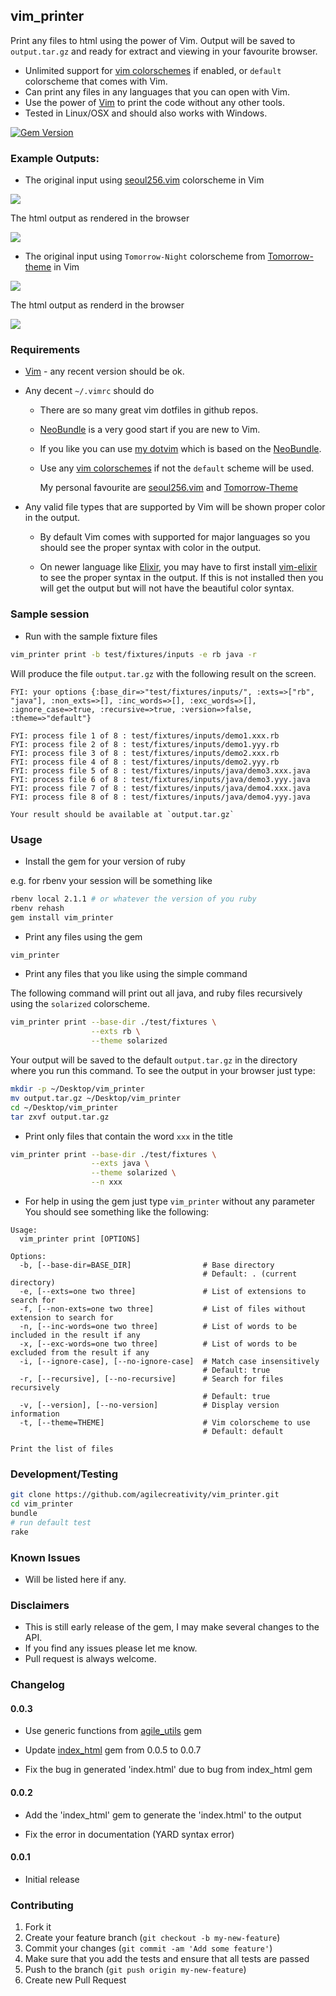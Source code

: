 ## vim_printer

Print any files to html using the power of Vim. Output will be saved to `output.tar.gz` and ready for
extract and viewing in your favourite browser.

- Unlimited support for [vim colorschemes][] if enabled, or `default` colorscheme that comes with Vim.
- Can print any files in any languages that you can open with Vim.
- Use the power of [Vim][] to print the code without any other tools.
- Tested in Linux/OSX and should also works with Windows.

[![Gem Version](https://badge.fury.io/rb/vim_printer.svg)](http://badge.fury.io/rb/vim_printer)

### Example Outputs:

- The original input using [seoul256.vim][] colorscheme in Vim

![](https://github.com/agilecreativity/vim_printer/raw/master/01-seoul256-input.png)

The html output as rendered in the browser

![](https://github.com/agilecreativity/vim_printer/raw/master/01-seoul256-output.png)

- The original input using `Tomorrow-Night` colorscheme from [Tomorrow-theme][] in Vim

![](https://github.com/agilecreativity/vim_printer/raw/master/02-Tomorrow-Night-input.png)

The html output as renderd in the browser

![](https://github.com/agilecreativity/vim_printer/raw/master/02-Tomorrow-Night-output.png)

### Requirements

- [Vim][] - any recent version should be ok.

- Any decent `~/.vimrc` should do

  * There are so many great vim dotfiles in github repos.

  * [NeoBundle][] is a very good start if you are new to Vim.

  * If you like you can use [my dotvim][] which is based on the [NeoBundle][].

  * Use any [vim colorschemes][] if not the `default` scheme will be used.

    My personal favourite are [seoul256.vim][] and [Tomorrow-Theme][]

- Any valid file types that are supported by Vim will be shown proper color in the output.

  * By default Vim comes with supported for major languages so you should see the proper syntax with color in the output.

  * On newer language like [Elixir][], you may have to first install [vim-elixir][] to see the proper syntax in the output.
    If this is not installed then you will get the output but will not have the beautiful color syntax.

### Sample session

- Run with the sample fixture files

```sh
vim_printer print -b test/fixtures/inputs -e rb java -r
```

Will produce the file `output.tar.gz` with the following result on the screen.

```
FYI: your options {:base_dir=>"test/fixtures/inputs/", :exts=>["rb", "java"], :non_exts=>[], :inc_words=>[], :exc_words=>[], :ignore_case=>true, :recursive=>true, :version=>false, :theme=>"default"}

FYI: process file 1 of 8 : test/fixtures/inputs/demo1.xxx.rb
FYI: process file 2 of 8 : test/fixtures/inputs/demo1.yyy.rb
FYI: process file 3 of 8 : test/fixtures/inputs/demo2.xxx.rb
FYI: process file 4 of 8 : test/fixtures/inputs/demo2.yyy.rb
FYI: process file 5 of 8 : test/fixtures/inputs/java/demo3.xxx.java
FYI: process file 6 of 8 : test/fixtures/inputs/java/demo3.yyy.java
FYI: process file 7 of 8 : test/fixtures/inputs/java/demo4.xxx.java
FYI: process file 8 of 8 : test/fixtures/inputs/java/demo4.yyy.java

Your result should be available at `output.tar.gz`

```

### Usage

- Install the gem for your version of ruby

e.g. for rbenv your session will be something like

```sh
rbenv local 2.1.1 # or whatever the version of you ruby
rbenv rehash
gem install vim_printer
```
- Print any files using the gem

```sh
vim_printer
```
- Print any files that you like using the simple command

The following command will print out all java, and ruby files recursively
using the `solarized` colorscheme.

```sh
vim_printer print --base-dir ./test/fixtures \
                  --exts rb \
                  --theme solarized
```

Your output will be saved to the default `output.tar.gz` in the directory where you run this command.
To see the output in your browser just type:

```sh
mkdir -p ~/Desktop/vim_printer
mv output.tar.gz ~/Desktop/vim_printer
cd ~/Desktop/vim_printer
tar zxvf output.tar.gz
```

- Print only files that contain the word `xxx` in the title

```sh
vim_printer print --base-dir ./test/fixtures \
                  --exts java \
                  --theme solarized \
                  --n xxx
```

- For help in using the gem just type `vim_printer` without any parameter
You should see something like the following:

```
Usage:
  vim_printer print [OPTIONS]

Options:
  -b, [--base-dir=BASE_DIR]                # Base directory
                                           # Default: . (current directory)
  -e, [--exts=one two three]               # List of extensions to search for
  -f, [--non-exts=one two three]           # List of files without extension to search for
  -n, [--inc-words=one two three]          # List of words to be included in the result if any
  -x, [--exc-words=one two three]          # List of words to be excluded from the result if any
  -i, [--ignore-case], [--no-ignore-case]  # Match case insensitively
                                           # Default: true
  -r, [--recursive], [--no-recursive]      # Search for files recursively
                                           # Default: true
  -v, [--version], [--no-version]          # Display version information
  -t, [--theme=THEME]                      # Vim colorscheme to use
                                           # Default: default

Print the list of files
```

### Development/Testing

```sh
git clone https://github.com/agilecreativity/vim_printer.git
cd vim_printer
bundle
# run default test
rake
```
### Known Issues

- Will be listed here if any.

### Disclaimers

- This is still early release of the gem, I may make several changes to the API.
- If you find any issues please let me know.
- Pull request is always welcome.

### Changelog

#### 0.0.3

- Use generic functions from [agile_utils][] gem

- Update [index_html][] gem from 0.0.5 to 0.0.7

- Fix the bug in generated 'index.html' due to bug from index_html gem

#### 0.0.2

- Add the 'index_html' gem to generate the 'index.html' to the output

- Fix the error in documentation (YARD syntax error)

#### 0.0.1

- Initial release

### Contributing

1. Fork it
2. Create your feature branch (`git checkout -b my-new-feature`)
3. Commit your changes (`git commit -am 'Add some feature'`)
4. Make sure that you add the tests and ensure that all tests are passed
5. Push to the branch (`git push origin my-new-feature`)
6. Create new Pull Request

[NeoBundle]: https://github.com/Shougo/neobundle.vim
[Vim]: https://www.vim.org
[my dotvim]: https://github.com/agilecreativity/dotvim
[Elixir]: http://elixir-lang.org
[vim-elixir]: https://github.com/elixir-lang/vim-elixir
[vim colorschemes]: https://github.com/flazz/vim-colorschemes/tree/master/colors
[seoul256.vim]: https://github.com/junegunn/seoul256.vim
[Tomorrow-theme]: https://github.com/ChrisKempson/Tomorrow-Theme
[agile_utils]: https://rubygems.org/gems/agile_utils
[index_html]: https://rubygems.org/gems/index_html
